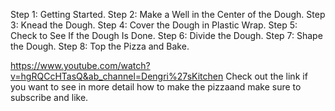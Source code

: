 Step 1: Getting Started. 
Step 2: Make a Well in the Center of the Dough. 
Step 3: Knead the Dough. 
Step 4: Cover the Dough in Plastic Wrap. 
Step 5: Check to See If the Dough Is Done. 
Step 6: Divide the Dough. 
Step 7: Shape the Dough. 
Step 8: Top the Pizza and Bake.


https://www.youtube.com/watch?v=hgRQCcHTasQ&ab_channel=Dengri%27sKitchen
Check out the link if you want to see in more detail how to make the pizzaand make sure to subscribe and like.